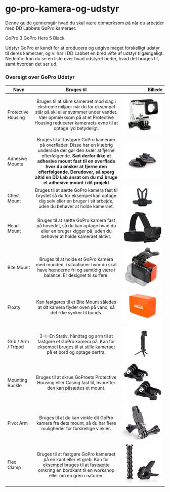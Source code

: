 # go-pro-kamera-og-udstyr
Denne guide gennemgår hvad du skal være opmærksom på når du arbejder med DD Labbets GoPro kameraer.

GoPro 3
GoPro Hero 5 Black

Udstyr
GoPro er kendt for at producere og udgive meget forskelligt udstyr til deres kameraer, og vi har i DD Labbet en bred vifte af udstyr tilgængeligt. Nedenfor kan du se en liste over hvad udstyret heder, hvad det bruges til, samt hvordan det ser ud. 

### Oversigt over GoPro Udstyr
| Navn        | Bruges til           | Billede  |
| ------------- |:-------------:| -----:|
| Protective Housing      | Bruges til at sikre kameraet mod slag i ekstreme miljøer når du for eksempel står på ski eller svømmer under vandet. Vær opmærksom på at et Protective Housing reducerer kameraets evne til at optage lyd betydeligt. | ![alt text](go-pro-udstyr-billeder/protective-housing.png) |
| Adhesive Mounts      | Bruges til at fastgøre GoPro kameraer på overflader. Disse har en klæbrig underside der gør den svær at fjerne efterfølgende. **Sæt derfor ikke et adhesive mount fast til en overflade hvor du ønsker at fjerne den efterfølgende. Derudover, så spørg altid en DD Lab ansat om du må bruge et adhesive mount i dit projekt** |   ![alt text](go-pro-udstyr-billeder/curved-flat-adhesive-mounts.png) |
| Chest Mount | Bruges til at sætte GoPro kamera fast til brystet så du for eksempel kan optage dig selv eller en bruger i sit arbejde, uden du behøver at holde kameraet. |    ![alt text](go-pro-udstyr-billeder/chest-mount.jpg) |
| Head Mount | Bruges til at sætte GoPro kamera fast på hovedet, så du kan optage hvad du eller en bruger kigger på, uden du behøver at holde kameraet aktivt. |    ![alt text](go-pro-udstyr-billeder/head-mount.PNG) |
| Bite Mount | Bruges til at holde et GoPro kamera med munden, i situationer hvor du skal have hænderne fri og samtidig være i balance. Er designet til surfere. |    ![alt text](go-pro-udstyr-billeder/bite-mount.jpg) |
| Floaty | Kan fastgøres til et Bite Mount således at dit kamera flyder oven på vand, så det ikke synker til bunds. |    ![alt text](go-pro-udstyr-billeder/floaty.png) |
| Grib / Arm / Tripod | 3-I-En Stativ, håndtag og arm til at fastgøre et GoPro kamera på. Kan for eksempel bruges til at stille kameraet på et bord og optage derfra.  |    ![alt text](go-pro-udstyr-billeder/grib-arm-tripod.png) |
| Mounting Buckle | Bruges til at skrue GoProets Protective Housing eller Casing fast til, hvorefter den kan påsættes et mount. |    ![alt text](go-pro-udstyr-billeder/mounting-buckle.jpg) |
| Pivot Arm | Bruges til at du kan vinkle dit GoPro kamera fra dets mount, så du har flere muligheder for forskellige vinkler.  |    ![alt text](go-pro-udstyr-billeder/pivot_arm.jpg) |
| Flex Clamp | Bruges til at fastgøre GoPro kameraet på en kant eller et greb. Kan for eksempel bruges til at fastsætte omkring en bordkant til en workshop eller om en gren i naturen.  |    ![alt text](go-pro-udstyr-billeder/flex-clamp.jpg) |
